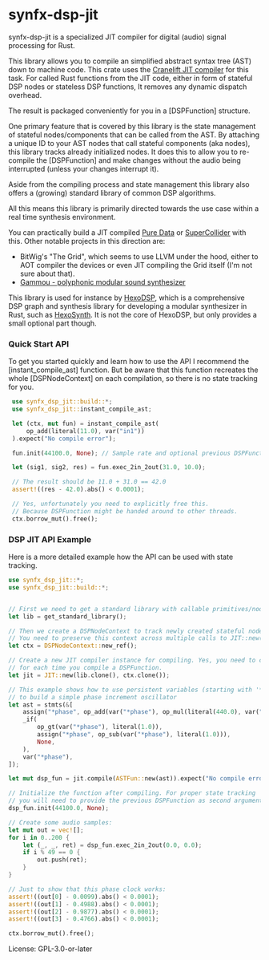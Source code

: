 # synfx-dsp-jit

synfx-dsp-jit is a specialized JIT compiler for digital (audio) signal processing for Rust.

This library allows you to compile an simplified abstract syntax tree (AST) down to machine code.
This crate uses the [Cranelift JIT compiler](https://github.com/bytecodealliance/wasmtime/tree/main/cranelift)
for this task. For called Rust functions from the JIT code, either in form
of stateful DSP nodes or stateless DSP functions, It removes any dynamic dispatch overhead.

The result is packaged conveniently for you in a [DSPFunction] structure.

One primary feature that is covered by this library is the state management of stateful
nodes/components that can be called from the AST. By attaching a unique ID to your
AST nodes that call stateful components (aka nodes), this library tracks already initialized
nodes. It does this to allow you to re-compile the [DSPFunction] and make changes without
the audio being interrupted (unless your changes interrupt it).

Aside from the compiling process and state management this library also offers
a (growing) standard library of common DSP algorithms.

All this means this library is primarily directed towards the use case within a real time
synthesis environment.

You can practically build a JIT compiled [Pure Data](https://puredata.info/)
or [SuperCollider](https://supercollider.github.io/) with this. Other notable
projects in this direction are:

- BitWig's "The Grid", which seems to use LLVM under the hood, either to AOT compiler the devices
or even JIT compiling the Grid itself (I'm not sure about that).
- [Gammou - polyphonic modular sound synthesizer](https://github.com/aliefhooghe/Gammou)

This library is used for instance by [HexoDSP](https://github.com/WeirdConstructor/HexoDSP),
which is a comprehensive DSP graph and synthesis library for developing a modular
synthesizer in Rust, such as [HexoSynth](https://github.com/WeirdConstructor/HexoSynth).
It is not the core of HexoDSP, but only provides a small optional part though.

### Quick Start API

To get you started quickly and learn how to use the API I recommend the [instant_compile_ast]
function. But be aware that this function recreates the whole [DSPNodeContext]
on each compilation, so there is no state tracking for you.

```rust
 use synfx_dsp_jit::build::*;
 use synfx_dsp_jit::instant_compile_ast;

 let (ctx, mut fun) = instant_compile_ast(
     op_add(literal(11.0), var("in1"))
 ).expect("No compile error");

 fun.init(44100.0, None); // Sample rate and optional previous DSPFunction

 let (sig1, sig2, res) = fun.exec_2in_2out(31.0, 10.0);

 // The result should be 11.0 + 31.0 == 42.0
 assert!((res - 42.0).abs() < 0.0001);

 // Yes, unfortunately you need to explicitly free this.
 // Because DSPFunction might be handed around to other threads.
 ctx.borrow_mut().free();
```

### DSP JIT API Example

Here is a more detailed example how the API can be used with state tracking.

```rust
use synfx_dsp_jit::*;
use synfx_dsp_jit::build::*;


// First we need to get a standard library with callable primitives/nodes:
let lib = get_standard_library();

// Then we create a DSPNodeContext to track newly created stateful nodes.
// You need to preserve this context across multiple calls to JIT::new() and JIT::compile().
let ctx = DSPNodeContext::new_ref();

// Create a new JIT compiler instance for compiling. Yes, you need to create a new one
// for each time you compile a DSPFunction.
let jit = JIT::new(lib.clone(), ctx.clone());

// This example shows how to use persistent variables (starting with '*')
// to build a simple phase increment oscillator
let ast = stmts(&[
    assign("*phase", op_add(var("*phase"), op_mul(literal(440.0), var("israte")))),
    _if(
        op_gt(var("*phase"), literal(1.0)),
        assign("*phase", op_sub(var("*phase"), literal(1.0))),
        None,
    ),
    var("*phase"),
]);

let mut dsp_fun = jit.compile(ASTFun::new(ast)).expect("No compile error");

// Initialize the function after compiling. For proper state tracking
// you will need to provide the previous DSPFunction as second argument to `init` here:
dsp_fun.init(44100.0, None);

// Create some audio samples:
let mut out = vec![];
for i in 0..200 {
    let (_, _, ret) = dsp_fun.exec_2in_2out(0.0, 0.0);
    if i % 49 == 0 {
        out.push(ret);
    }
}

// Just to show that this phase clock works:
assert!((out[0] - 0.0099).abs() < 0.0001);
assert!((out[1] - 0.4988).abs() < 0.0001);
assert!((out[2] - 0.9877).abs() < 0.0001);
assert!((out[3] - 0.4766).abs() < 0.0001);

ctx.borrow_mut().free();
```


License: GPL-3.0-or-later
